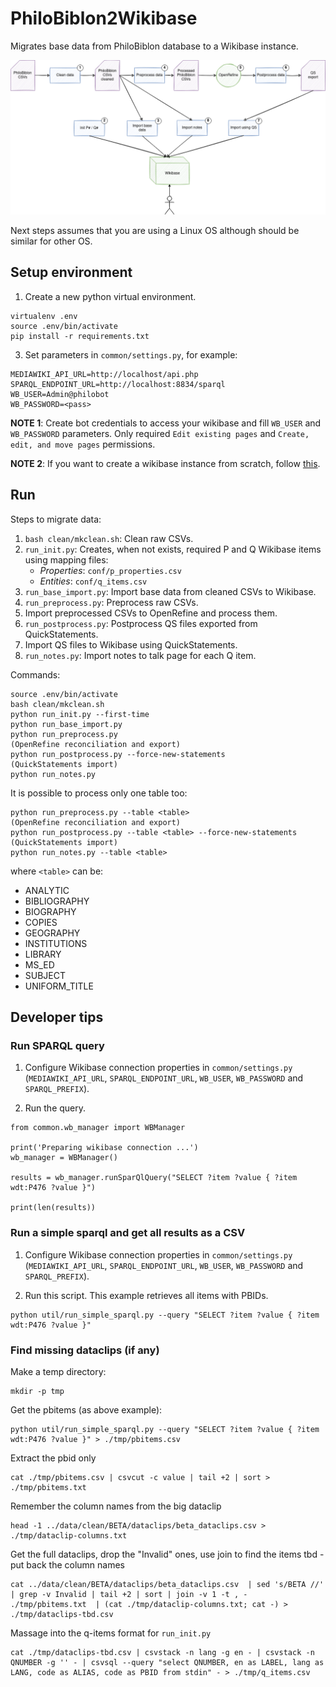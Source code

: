 # PhiloBiblon2Wikibase

Migrates base data from PhiloBiblon database to a Wikibase instance.

![PhiloBiblon import](./assets/PhiloBiblon_import.png)

Next steps assumes that you are using a Linux OS although should be similar for other OS.

## Setup environment

1. Create a new python virtual environment.
```
virtualenv .env
source .env/bin/activate
pip install -r requirements.txt
```
3. Set parameters in `common/settings.py`, for example:
```
MEDIAWIKI_API_URL=http://localhost/api.php
SPARQL_ENDPOINT_URL=http://localhost:8834/sparql
WB_USER=Admin@philobot
WB_PASSWORD=<pass>
```
__NOTE 1__: Create bot credentials to access your wikibase and fill `WB_USER` and `WB_PASSWORD` parameters. Only required `Edit existing pages` and `Create, edit, and move pages` permissions.

__NOTE 2__: If you want to create a wikibase instance from scratch, follow [this](https://github.com/faulhaber/PhiloBiblon/tree/master/philobiblon-sandbox/local).

## Run

Steps to migrate data:
1. `bash clean/mkclean.sh`: Clean raw CSVs.
2. `run_init.py`: Creates, when not exists, required P and Q Wikibase items using mapping files:
   * *Properties*: `conf/p_properties.csv`
   * *Entities*: `conf/q_items.csv`
3. `run_base_import.py`: Import base data from cleaned CSVs to Wikibase.
4. `run_preprocess.py`: Preprocess raw CSVs.
5. Import preprocessed CSVs to OpenRefine and process them.
6. `run_postprocess.py`: Postprocess QS files exported from QuickStatements.
7. Import QS files to Wikibase using QuickStatements.
8. `run_notes.py`: Import notes to talk page for each Q item.

Commands:

```
source .env/bin/activate
bash clean/mkclean.sh
python run_init.py --first-time
python run_base_import.py
python run_preprocess.py
(OpenRefine reconciliation and export)
python run_postprocess.py --force-new-statements
(QuickStatements import)
python run_notes.py
```

It is possible to process only one table too:

```
python run_preprocess.py --table <table>
(OpenRefine reconciliation and export)
python run_postprocess.py --table <table> --force-new-statements
(QuickStatements import)
python run_notes.py --table <table>
```

where `<table>` can be:
* ANALYTIC
* BIBLIOGRAPHY
* BIOGRAPHY
* COPIES
* GEOGRAPHY
* INSTITUTIONS
* LIBRARY
* MS_ED
* SUBJECT
* UNIFORM_TITLE

## Developer tips

### Run SPARQL query

1. Configure Wikibase connection properties in `common/settings.py` (`MEDIAWIKI_API_URL`, `SPARQL_ENDPOINT_URL`, `WB_USER`, `WB_PASSWORD` and `SPARQL_PREFIX`).

2. Run the query.
```
from common.wb_manager import WBManager

print('Preparing wikibase connection ...')
wb_manager = WBManager()

results = wb_manager.runSparQlQuery("SELECT ?item ?value { ?item wdt:P476 ?value }")

print(len(results))
```

### Run a simple sparql and get all results as a CSV

1. Configure Wikibase connection properties in `common/settings.py` (`MEDIAWIKI_API_URL`, `SPARQL_ENDPOINT_URL`, `WB_USER`, `WB_PASSWORD` and `SPARQL_PREFIX`).

2. Run this script. This example retrieves all items with PBIDs.
```
python util/run_simple_sparql.py --query "SELECT ?item ?value { ?item wdt:P476 ?value }"
```

### Find missing dataclips (if any)

Make a temp directory:

```
mkdir -p tmp
```

Get the pbitems (as above example):

```
python util/run_simple_sparql.py --query "SELECT ?item ?value { ?item wdt:P476 ?value }" > ./tmp/pbitems.csv
```

Extract the pbid only

```
cat ./tmp/pbitems.csv | csvcut -c value | tail +2 | sort > ./tmp/pbitems.txt
```

Remember the column names from the big dataclip

```
head -1 ../data/clean/BETA/dataclips/beta_dataclips.csv > ./tmp/dataclip-columns.txt
```

Get the full dataclips, drop the "Invalid" ones, use join to find the items tbd - put back the column names

```
cat ../data/clean/BETA/dataclips/beta_dataclips.csv  | sed 's/BETA //' | grep -v Invalid | tail +2 | sort | join -v 1 -t , - ./tmp/pbitems.txt  | (cat ./tmp/dataclip-columns.txt; cat -) > ./tmp/dataclips-tbd.csv
```

Massage into the q-items format for `run_init.py`

```
cat ./tmp/dataclips-tbd.csv | csvstack -n lang -g en - | csvstack -n QNUMBER -g '' - | csvsql --query "select QNUMBER, en as LABEL, lang as LANG, code as ALIAS, code as PBID from stdin" - > ./tmp/q_items.csv
```

